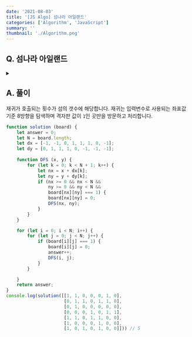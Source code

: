 ```yaml
---
date: '2021-08-03'
title: '[JS Algo] 섬나라 아일랜드'
categories: ['Algorithm', 'JavaScript']
summary: ''
thumbnail: './Algorithm.png'
---
```


## Q. 섬나라 아일랜드

<details>
<summary></summary>
<div markdown="1">       
N * N 격자판이 주어지고 섬은 1로, 바다는 0으로 표시됩니다. 섬은 상하좌우, 대각선으로 연결되어 있습니다. 섬의 갯수를 반환해야 합니다.
</div>
</details>

## A. 풀이
재귀가 호출되는 횟수가 섬의 갯수에 해당합니다. 재귀는 입력변수로 사용되는 좌표값 기준 8방향을 탐색하며 격자판 값이 `1`인 곳만을 방문하고 처리합니다.

```javascript
function solution (board) {
    let answer = 0;
    let N = board.length;
    let dx = [-1, -1, 0, 1, 1, 1, 0, -1];
    let dy = [0, 1, 1, 1, 0, -1, -1, -1];
    
    function DFS (x, y) {
        for (let k = 0; k < N + 1; k++) {
            let nx = x + dx[k];
            let ny = y + dy[k];
            if (nx >= 0 && nx < N && 
                ny >= 0 && ny < N && 
                board[nx][ny] === 1) {
                board[nx][ny] = 0;
                DFS(nx, ny);
            }
        }
    }

    for (let i = 0; i < N; i++) {
        for (let j = 0; j < N; j++) {
            if (board[i][j] === 1) {
                board[i][j] = 0;
                answer++;
                DFS(i, j);
            }
        }

    }
    return answer;
}
console.log(solution([[1, 1, 0, 0, 0, 1, 0], 
                      [0, 1, 1, 0, 1, 1, 0], 
                      [0, 1, 0, 0, 0, 0, 0], 
                      [0, 0, 0, 1, 0, 1, 1],
                      [1, 1, 0, 1, 1, 0, 0], 
                      [1, 0, 0, 0, 1, 0, 0], 
                      [1, 0, 1, 0, 1, 0, 0]])) // 5
```
